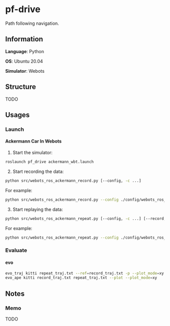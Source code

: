 # pf-drive
Path following navigation.

## Information

**Language**: Python

**OS**: Ubuntu 20.04

**Simulator**: Webots

## Structure

TODO

## Usages

### Launch

#### Ackermann Car In Webots

1. Start the simulator:

```bash
roslaunch pf_drive ackermann_wbt.launch
```

2. Start recording the data:

```bash
python src/webots_ros_ackermann_record.py [--config, -c ...]
```

For example:

```bash
python src/webots_ros_ackermann_record.py --config ./config/webots_ros_ackermann_record.json --output /home/gralerfics/MyFiles/Workspace/pf_data/car_x
```

3. Start replaying the data:

```bash
python src/webots_ros_ackermann_repeat.py [--config, -c ...] [--record, -r ...]
```

For example:

```bash
python src/webots_ros_ackermann_repeat.py --config ./config/webots_ros_ackermann_repeat.json --record /home/gralerfics/MyFiles/Workspace/pf_data/car_2
```

### Evaluate

#### evo

```bash
evo_traj kitti repeat_traj.txt --ref=record_traj.txt -p --plot_mode=xy
evo_ape kitti record_traj.txt repeat_traj.txt --plot --plot_mode=xy
```

## Notes

### Memo

TODO
